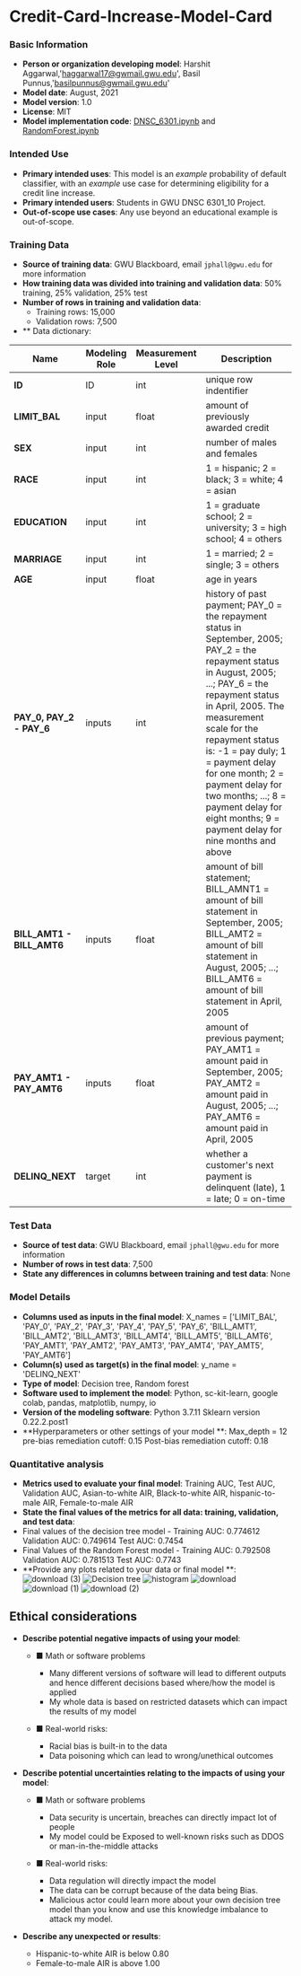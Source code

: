 # Credit-Card-Increase-Model-Card

### Basic Information

* **Person or organization developing model**: Harshit Aggarwal,'haggarwal17@gwmail.gwu.edu', Basil Punnus,'basilpunnus@gwmail.gwu.edu'
* **Model date**: August, 2021
* **Model version**: 1.0
* **License**: MIT
* **Model implementation code**: [DNSC_6301.ipynb](DNSC_6301.ipynb) and [RandomForest.ipynb](RandomForest.ipynb)

### Intended Use
* **Primary intended uses**: This model is an *example* probability of default classifier, with an *example* use case for determining eligibility for a credit line increase.
* **Primary intended users**: Students in GWU DNSC 6301_10 Project.
* **Out-of-scope use cases**: Any use beyond an educational example is out-of-scope.

### Training Data
* **Source of training data**: GWU Blackboard, email `jphall@gwu.edu` for more information
* **How training data was divided into training and validation data**: 50% training, 25% validation, 25% test
* **Number of rows in training and validation data**:
  * Training rows: 15,000
  * Validation rows: 7,500
* ** Data dictionary: 

| Name | Modeling Role | Measurement Level| Description|
| ---- | ------------- | ---------------- | ---------- |
|**ID**| ID | int | unique row indentifier |
| **LIMIT_BAL** | input | float | amount of previously awarded credit |
| **SEX** | input | int | number of males and females
| **RACE** | input | int | 1 = hispanic; 2 = black; 3 = white; 4 = asian |
| **EDUCATION** | input | int | 1 = graduate school; 2 = university; 3 = high school; 4 = others |
| **MARRIAGE** | input | int | 1 = married; 2 = single; 3 = others |
| **AGE** | input | float | age in years |
| **PAY_0, PAY_2 - PAY_6** | inputs | int | history of past payment; PAY_0 = the repayment status in September, 2005; PAY_2 = the repayment status in August, 2005; ...; PAY_6 = the repayment status in April, 2005. The measurement scale for the repayment status is: -1 = pay duly; 1 = payment delay for one month; 2 = payment delay for two months; ...; 8 = payment delay for eight months; 9 = payment delay for nine months and above |
| **BILL_AMT1 - BILL_AMT6** | inputs | float | amount of bill statement; BILL_AMNT1 = amount of bill statement in September, 2005; BILL_AMT2 = amount of bill statement in August, 2005; ...; BILL_AMT6 = amount of bill statement in April, 2005 |
| **PAY_AMT1 - PAY_AMT6** | inputs | float | amount of previous payment; PAY_AMT1 = amount paid in September, 2005; PAY_AMT2 = amount paid in August, 2005; ...; PAY_AMT6 = amount paid in April, 2005 |
| **DELINQ_NEXT**| target | int | whether a customer's next payment is delinquent (late), 1 = late; 0 = on-time |


### Test Data
* **Source of test data**: GWU Blackboard, email `jphall@gwu.edu` for more information
* **Number of rows in test data**: 7,500
* **State any differences in columns between training and test data**: None


### Model Details
* **Columns used as inputs in the final model**: X_names = ['LIMIT_BAL', 'PAY_0', 'PAY_2', 'PAY_3', 'PAY_4', 'PAY_5', 'PAY_6', 'BILL_AMT1', 'BILL_AMT2', 'BILL_AMT3', 'BILL_AMT4', 'BILL_AMT5', 'BILL_AMT6', 'PAY_AMT1', 'PAY_AMT2', 'PAY_AMT3', 'PAY_AMT4', 'PAY_AMT5', 'PAY_AMT6']
* **Column(s) used as target(s) in the final model**: y_name = 'DELINQ_NEXT' 
* **Type of model**:  Decision tree, Random forest
* **Software used to implement the model**: Python, sc-kit-learn, google colab, pandas, matplotlib, numpy, io 
* **Version of the modeling software**: Python 3.7.11 Sklearn version 0.22.2.post1
* **Hyperparameters or other settings of your model **: Max_depth = 12    pre-bias remediation cutoff: 0.15   Post-bias remediation cutoff: 0.18

### Quantitative analysis
* **Metrics used to evaluate your final model**: Training AUC, Test AUC, Validation AUC, Asian-to-white AIR, Black-to-white AIR, hispanic-to-male AIR, Female-to-male AIR
* **State the final values of the metrics for all data: training, validation, and test data**:
* Final values of the decision tree model - Training AUC: 0.774612  Validation AUC: 0.749614  Test AUC: 0.7454
* Final Values of the Random Forest model - Training AUC: 0.792508 Validation AUC: 0.781513 Test AUC: 0.7743
* **Provide any plots related to your data or final model **:
![download (3)](https://user-images.githubusercontent.com/89624534/131265798-7a2afc0b-20ec-4d16-aac6-d34b2102a94f.png)
![Decision tree](https://user-images.githubusercontent.com/89624534/131274423-6631bb65-b1af-49b4-835f-84a15bd79c91.png)
![histogram](https://user-images.githubusercontent.com/89624534/131265485-7a169c38-50df-42be-98d3-0669b51085d5.png)
![download](https://user-images.githubusercontent.com/89624534/131265758-8ba45e28-d6ae-4dac-9215-f3c0a5f56ea1.png)
![download (1)](https://user-images.githubusercontent.com/89624534/131265761-5deb7900-a5b3-4e60-9cb8-54d6d4445a78.png)
![download (2)](https://user-images.githubusercontent.com/89624534/131265765-84009903-9263-483e-95ed-bbd97558bc12.png)



## Ethical considerations
* **Describe potential negative impacts of using your model**: 
   * ■ Math or software problems 
      * Many different versions of software will lead to different outputs and hence different decisions based where/how the model is applied
      * My whole data is based on restricted datasets which can impact the results of my model
      
      
   * ■ Real-world risks:  
      * Racial bias is built-in to the data
      * Data poisoning which can lead to wrong/unethical outcomes
 * **Describe potential uncertainties relating to the impacts of using your model**:
   * ■ Math or software problems 
      * Data security is uncertain, breaches can directly impact lot of people
      * My model could be
      Exposed to well-known risks such as DDOS or man-in-the-middle attacks
      
   * ■ Real-world risks: 
      * Data regulation will directly impact the model 
      * The data can be corrupt because of the data being Bias.
      * Malicious actor could learn more about your own decision tree model than you know and use this knowledge imbalance to attack my model.

  * **Describe any unexpected or results**:
    * Hispanic-to-white AIR is below 0.80
    * Female-to-male AIR is above 1.00
     
 
 
   
 
      
      



